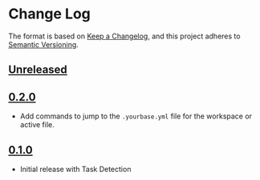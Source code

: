 # Change Log

The format is based on [Keep a Changelog](https://keepachangelog.com/en/1.0.0/),
and this project adheres to [Semantic Versioning](https://semver.org/spec/v2.0.0.html).

## [Unreleased]

[Unreleased]: https://github.com/yourbase/yourbase-vscode/compare/v0.2.0...HEAD

## [0.2.0][]

- Add commands to jump to the `.yourbase.yml` file for the workspace or
  active file.

[0.2.0]: https://github.com/yourbase/yourbase-vscode/releases/tag/v0.2.0

## [0.1.0][]

- Initial release with Task Detection

[0.1.0]: https://github.com/yourbase/yourbase-vscode/releases/tag/v0.1.0
